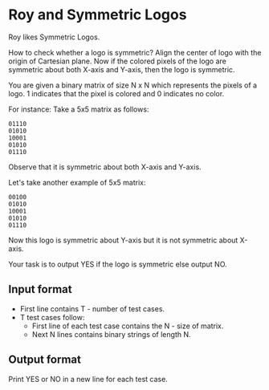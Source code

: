 # Roy and Symmetric Logos

Roy likes Symmetric Logos.

How to check whether a logo is symmetric?
Align the center of logo with the origin of Cartesian plane. Now if the colored pixels of the logo are symmetric about both X-axis and Y-axis, then the logo is symmetric.

You are given a binary matrix of size N x N which represents the pixels of a logo.
1 indicates that the pixel is colored and 0 indicates no color.

For instance: Take a 5x5 matrix as follows:

    01110
    01010
    10001
    01010
    01110

Observe that it is symmetric about both X-axis and Y-axis.

Let's take another example of 5x5 matrix:

    00100
    01010
    10001
    01010
    01110

Now this logo is symmetric about Y-axis but it is not symmetric about X-axis.

Your task is to output YES if the logo is symmetric else output NO.

## Input format

- First line contains T - number of test cases.
- T test cases follow:
  - First line of each test case contains the N - size of matrix.
  - Next N lines contains binary strings of length N.

## Output format

Print YES or NO in a new line for each test case.
